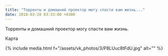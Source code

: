 ```yaml
---
title: "Торренты и домашний проектор могу спасти вам жизнь..."
date: 2018-03-28 03:33:00 +0300
---
```


Торренты и домашний проектор могу спасти вам жизнь.

Карта

{% include media.html f="/assets/vk_photos/3/P8LUuc8tFdU.jpg" alt="" %}
